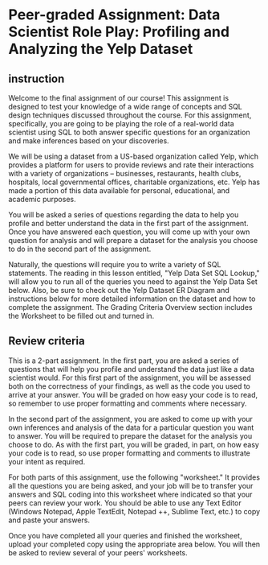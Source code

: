 # Peer-graded Assignment: Data Scientist Role Play: Profiling and Analyzing the Yelp Dataset

## instruction
Welcome to the final assignment of our course! This assignment is designed to test your knowledge of a wide range of concepts and SQL design techniques discussed throughout the course. For this assignment, specifically, you are going to be playing the role of a real-world data scientist using SQL to both answer specific questions for an organization and make inferences based on your discoveries. 

We will be using a dataset from a US-based organization called Yelp, which provides a platform for users to provide reviews and rate their interactions with a variety of organizations – businesses, restaurants, health clubs, hospitals, local governmental offices, charitable organizations, etc. Yelp has made a portion of this data available for personal, educational, and academic purposes.

You will be asked a series of questions regarding the data to help you profile and better understand the data in the first part of the assignment. Once you have answered each question, you will come up with your own question for analysis and will prepare a dataset for the analysis you choose to do in the second part of the assignment.

Naturally, the questions will require you to write a variety of SQL statements. The reading in this lesson entitled, "Yelp Data Set SQL Lookup," will allow you to run all of the queries you need to against the Yelp Data Set below. Also, be sure to check out the Yelp Dataset ER Diagram and instructions below for more detailed information on the dataset and how to complete the assignment. The Grading Criteria Overview section includes the Worksheet to be filled out and turned in.

## Review criteria
This is a 2-part assignment. In the first part, you are asked a series of questions that will help you profile and understand the data just like a data scientist would. For this first part of the assignment, you will be assessed both on the correctness of your findings, as well as the code you used to arrive at your answer. You will be graded on how easy your code is to read, so remember to use proper formatting and comments where necessary.

In the second part of the assignment, you are asked to come up with your own inferences and analysis of the data for a particular question you want to answer. You will be required to prepare the dataset for the analysis you choose to do. As with the first part, you will be graded, in part, on how easy your code is to read, so use proper formatting and comments to illustrate your intent as required.

For both parts of this assignment, use the following "worksheet." It provides all the questions you are being asked, and your job will be to transfer your answers and SQL coding into this worksheet where indicated so that your peers can review your work. You should be able to use any Text Editor (Windows Notepad, Apple TextEdit, Notepad ++, Sublime Text, etc.) to copy and paste your answers.

Once you have completed all your queries and finished the worksheet, upload your completed copy using the appropriate area below. You will then be asked to review several of your peers' worksheets.
